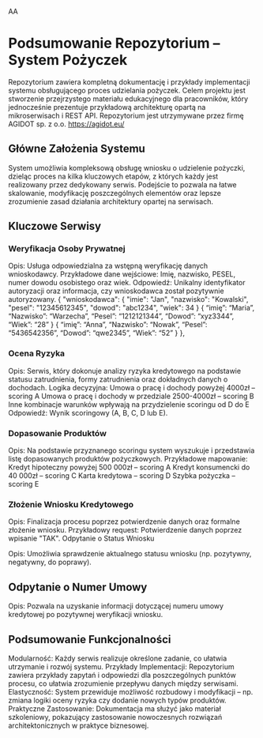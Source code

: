 AA

# Podsumowanie Repozytorium – System Pożyczek
Repozytorium zawiera kompletną dokumentację i przykłady implementacji systemu obsługującego proces udzielania pożyczek. Celem projektu jest stworzenie przejrzystego materiału edukacyjnego dla pracowników, 
który jednocześnie prezentuje przykładową architekturę opartą na mikroserwisach i REST API.
Repozytorium jest utrzymywane przez firmę AGIDOT sp. z o.o. https://agidot.eu/

## Główne Założenia Systemu
System umożliwia kompleksową obsługę wniosku o udzielenie pożyczki, dzieląc proces na kilka kluczowych etapów, z których każdy jest realizowany przez dedykowany serwis. Podejście to pozwala na łatwe skalowanie, modyfikację poszczególnych elementów oraz lepsze zrozumienie zasad działania architektury opartej na serwisach.


## Kluczowe Serwisy
### Weryfikacja Osoby Prywatnej

Opis: Usługa odpowiedzialna za wstępną weryfikację danych wnioskodawcy.
Przykładowe dane wejściowe: Imię, nazwisko, PESEL, numer dowodu osobistego oraz wiek.
Odpowiedź: Unikalny identyfikator autoryzacji oraz informacja, czy wnioskodawca został pozytywnie autoryzowany.
{
  "wnioskodawca": 
  {
    "imie": "Jan",
    "nazwisko": "Kowalski",
    "pesel": "12345612345",
    "dowod": "abc1234",
    "wiek": 34
    }
    { 
  “imię”: “Maria”,
  “Nazwisko”: “Warzecha”,
  “Pesel”: “1212121344”,
 “Dowod”: “xyz3344”,
“Wiek”: “28”
}
{
“imię”: “Anna”,
  “Nazwisko”: “Nowak”,
  “Pesel”: “5436542356”,
 “Dowod”: “qwe2345”,
“Wiek”: “52”
}
  },
### Ocena Ryzyka

Opis: Serwis, który dokonuje analizy ryzyka kredytowego na podstawie statusu zatrudnienia, formy zatrudnienia oraz dokładnych danych o dochodach.
Logika decyzyjna:
Umowa o pracę i dochody powyżej 4000zł – scoring A
Umowa o pracę i dochody w przedziale 2500-4000zł – scoring B
Inne kombinacje warunków wpływają na przydzielenie scoringu od D do E
Odpowiedź: Wynik scoringowy (A, B, C, D lub E).


### Dopasowanie Produktów

Opis: Na podstawie przyznanego scoringu system wyszukuje i przedstawia listę dopasowanych produktów pożyczkowych.
Przykładowe mapowanie:
Kredyt hipoteczny powyżej 500 000zł – scoring A
Kredyt konsumencki do 40 000zł – scoring C
Karta kredytowa – scoring D
Szybka pożyczka – scoring E


### Złożenie Wniosku Kredytowego

Opis: Finalizacja procesu poprzez potwierdzenie danych oraz formalne złożenie wniosku.
Przykładowy request: Potwierdzenie danych poprzez wpisanie "TAK".
Odpytanie o Status Wniosku

Opis: Umożliwia sprawdzenie aktualnego statusu wniosku (np. pozytywny, negatywny, do poprawy).


## Odpytanie o Numer Umowy

Opis: Pozwala na uzyskanie informacji dotyczącej numeru umowy kredytowej po pozytywnej weryfikacji wniosku.


## Podsumowanie Funkcjonalności
Modularność: Każdy serwis realizuje określone zadanie, co ułatwia utrzymanie i rozwój systemu.
Przykłady Implementacji: Repozytorium zawiera przykłady zapytań i odpowiedzi dla poszczególnych punktów procesu, co ułatwia zrozumienie przepływu danych między serwisami.
Elastyczność: System przewiduje możliwość rozbudowy i modyfikacji – np. zmiana logiki oceny ryzyka czy dodanie nowych typów produktów.
Praktyczne Zastosowanie: Dokumentacja ma służyć jako materiał szkoleniowy, pokazujący zastosowanie nowoczesnych rozwiązań architektonicznych w praktyce biznesowej.
